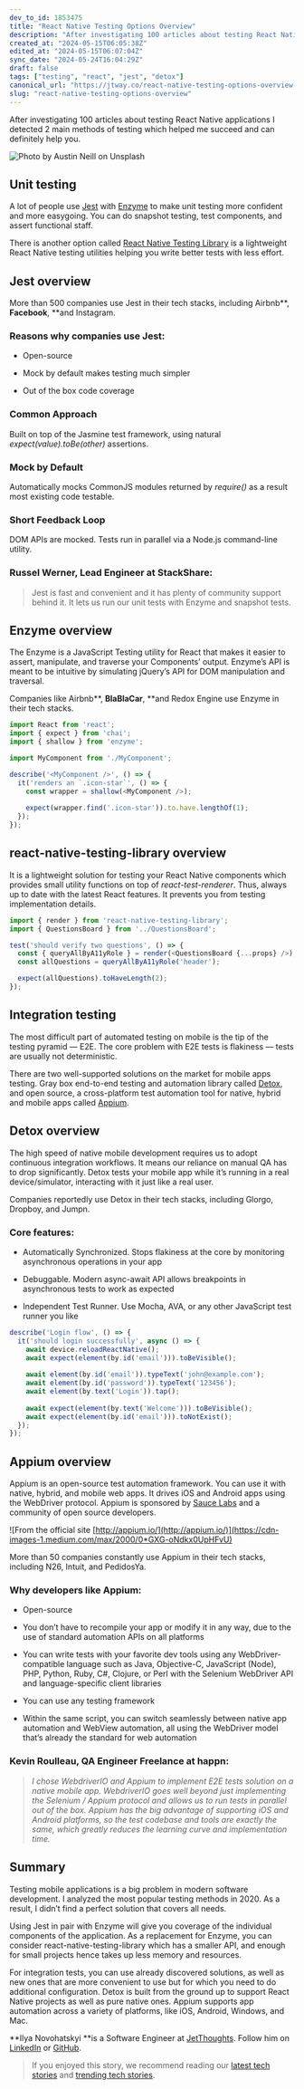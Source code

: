 ```yaml
---
dev_to_id: 1853475
title: "React Native Testing Options Overview"
description: "After investigating 100 articles about testing React Native applications I detected 2 main methods of..."
created_at: "2024-05-15T06:05:38Z"
edited_at: "2024-05-15T06:07:04Z"
sync_date: "2024-05-24T16:04:29Z"
draft: false
tags: ["testing", "react", "jest", "detox"]
canonical_url: "https://jtway.co/react-native-testing-options-overview-3b1d55e6e6f3"
slug: "react-native-testing-options-overview"
---
```

After investigating 100 articles about testing React Native applications I detected 2 main methods of testing which helped me succeed and can definitely help you.

![Photo by [Austin Neill](https://unsplash.com/@arstyy?utm_source=medium&utm_medium=referral) on [Unsplash](https://unsplash.com?utm_source=medium&utm_medium=referral)](https://cdn-images-1.medium.com/max/7984/0*x7YNZtBBiyYwpr3u)

## Unit testing

A lot of people use [Jest](https://jestjs.io/docs/en/tutorial-react-native) with [Enzyme](https://airbnb.io/enzyme/docs/guides/react-native.html) to make unit testing more confident and more easygoing. You can do snapshot testing, test components, and assert functional staff.

There is another option called [React Native Testing Library](https://github.com/callstack/react-native-testing-library) is a lightweight React Native testing utilities helping you write better tests with less effort.

## Jest overview

More than 500 companies use Jest in their tech stacks, including Airbnb**, **Facebook**, **and Instagram.

### Reasons why companies use Jest:

* Open-source

* Mock by default makes testing much simpler

* Out of the box code coverage

### Common Approach

Built on top of the Jasmine test framework, using natural *expect(value).toBe(other)* assertions.

### Mock by Default

Automatically mocks CommonJS modules returned by *require()* as a result most existing code testable.

### Short Feedback Loop

DOM APIs are mocked. Tests run in parallel via a Node.js command-line utility.

### Russel Werner, Lead Engineer at StackShare:
>  Jest is fast and convenient and it has plenty of community support behind it. It lets us run our unit tests with Enzyme and snapshot tests.

## Enzyme overview

The Enzyme is a JavaScript Testing utility for React that makes it easier to assert, manipulate, and traverse your Components’ output. Enzyme’s API is meant to be intuitive by simulating jQuery’s API for DOM manipulation and traversal.

Companies like Airbnb**, **BlaBlaCar**, **and Redox Engine use Enzyme in their tech stacks.

```js
import React from 'react';
import { expect } from 'chai';
import { shallow } from 'enzyme';

import MyComponent from './MyComponent';

describe('<MyComponent />', () => {
  it('renders an `.icon-star`', () => {
    const wrapper = shallow(<MyComponent />);
                            
    expect(wrapper.find('.icon-star')).to.have.lengthOf(1);
  });
});
```

## react-native-testing-library overview

It is a lightweight solution for testing your React Native components which provides small utility functions on top of *react-test-renderer*. Thus, always up to date with the latest React features. It prevents you from testing implementation details.

```js
import { render } from 'react-native-testing-library';
import { QuestionsBoard } from '../QuestionsBoard';

test('should verify two questions', () => {
  const { queryAllByA11yRole } = render(<QuestionsBoard {...props} />);
  const allQuestions = queryAllByA11yRole('header');

  expect(allQuestions).toHaveLength(2);
});
```

## Integration testing

The most difficult part of automated testing on mobile is the tip of the testing pyramid — E2E. The core problem with E2E tests is flakiness — tests are usually not deterministic.

There are two well-supported solutions on the market for mobile apps testing. Gray box end-to-end testing and automation library called [Detox](https://github.com/wix/Detox), and open source, a cross-platform test automation tool for native, hybrid and mobile apps called [Appium](https://github.com/appium/appium).

## Detox overview

The high speed of native mobile development requires us to adopt continuous integration workflows. It means our reliance on manual QA has to drop significantly. Detox tests your mobile app while it’s running in a real device/simulator, interacting with it just like a real user.

Companies reportedly use Detox in their tech stacks, including Glorgo, Dropboy, and Jumpn.

### Core features:

* Automatically Synchronized. Stops flakiness at the core by monitoring asynchronous operations in your app

* Debuggable. Modern async-await API allows breakpoints in asynchronous tests to work as expected

* Independent Test Runner. Use Mocha, AVA, or any other JavaScript test runner you like

```js
describe('Login flow', () => {
  it('should login successfully', async () => {
    await device.reloadReactNative();
    await expect(element(by.id('email'))).toBeVisible();
      
    await element(by.id('email')).typeText('john@example.com');
    await element(by.id('password')).typeText('123456');
    await element(by.text('Login')).tap();
      
    await expect(element(by.text('Welcome'))).toBeVisible();
    await expect(element(by.id('email'))).toNotExist();
  });
});
```

## Appium overview

Appium is an open-source test automation framework. You can use it with native, hybrid, and mobile web apps. It drives iOS and Android apps using the WebDriver protocol. Appium is sponsored by [Sauce Labs](https://saucelabs.com/) and a community of open source developers.

![From the official site [http://appium.io/](http://appium.io/)](https://cdn-images-1.medium.com/max/2000/0*GXG-oNdkx0UpHFvU)

More than 50 companies constantly use Appium in their tech stacks, including N26, Intuit, and PedidosYa.

### Why developers like Appium:

* Open-source

* You don’t have to recompile your app or modify it in any way, due to the use of standard automation APIs on all platforms

* You can write tests with your favorite dev tools using any WebDriver-compatible language such as Java, Objective-C, JavaScript (Node), PHP, Python, Ruby, C#, Clojure, or Perl with the Selenium WebDriver API and language-specific client libraries

* You can use any testing framework

* Within the same script, you can switch seamlessly between native app automation and WebView automation, all using the WebDriver model that’s already the standard for web automation

### Kevin Roulleau, QA Engineer Freelance at happn:
>  *I chose WebdriverIO and Appium to implement E2E tests solution on a native mobile app. WebdriverIO goes well beyond just implementing the Selenium / Appium protocol and allows us to run tests in parallel out of the box. Appium has the big advantage of supporting iOS and Android platforms, so the test codebase and tools are exactly the same, which greatly reduces the learning curve and implementation time.*

## Summary

Testing mobile applications is a big problem in modern software development. I analyzed the most popular testing methods in 2020. As a result, I didn’t find a perfect solution that covers all needs.

Using Jest in pair with Enzyme will give you coverage of the individual components of the application. As a replacement for Enzyme, you can consider react-native-testing-library which has a smaller API, and enough for small projects hence takes up less memory and resources.

For integration tests, you can use already discovered solutions, as well as new ones that are more convenient to use but for which you need to do additional configuration. Detox is built from the ground up to support React Native projects as well as pure native ones. Appium supports app automation across a variety of platforms, like iOS, Android, Windows, and Mac.

**Ilya Novohatskyi **is a Software Engineer at [JetThoughts](https://www.jetthoughts.com/). Follow him on [LinkedIn](https://www.linkedin.com/in/ilya-novohatskyi-a61644114/) or [GitHub](https://github.com/sweatC).
>  If you enjoyed this story, we recommend reading our [latest tech stories](https://jtway.co/latest) and [trending tech stories](https://jtway.co/trending).
